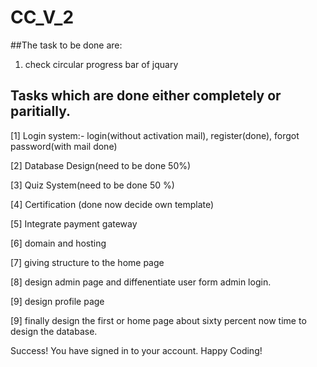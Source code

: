 # CC_V_2

##The task to be done are:
1. check circular progress bar of jquary

## Tasks which are done either completely or paritially.

[1]  Login system:- login(without activation mail),
register(done), forgot password(with mail done)

[2] Database Design(need to be done 50%)

[3] Quiz System(need to be done 50 %)

[4] Certification (done now decide own template)

[5] Integrate payment gateway

[6] domain and hosting

[7] giving structure to the home page

[8] design admin page and diffenentiate user form admin login.

[9] design profile page

[9] finally design the first or home page about sixty percent now time to design the database.



Success! You have signed in to your account. Happy Coding!

